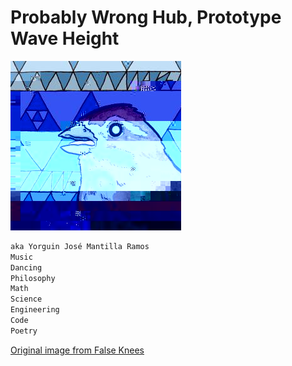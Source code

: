 # Probably Wrong Hub, Prototype Wave Height

![Bird](/images/bird.png)<br/>

```markdown
aka Yorguin José Mantilla Ramos
Music
Dancing
Philosophy
Math
Science
Engineering
Code
Poetry
```

[Original image from False Knees](https://tapas.io/episode/954630)
